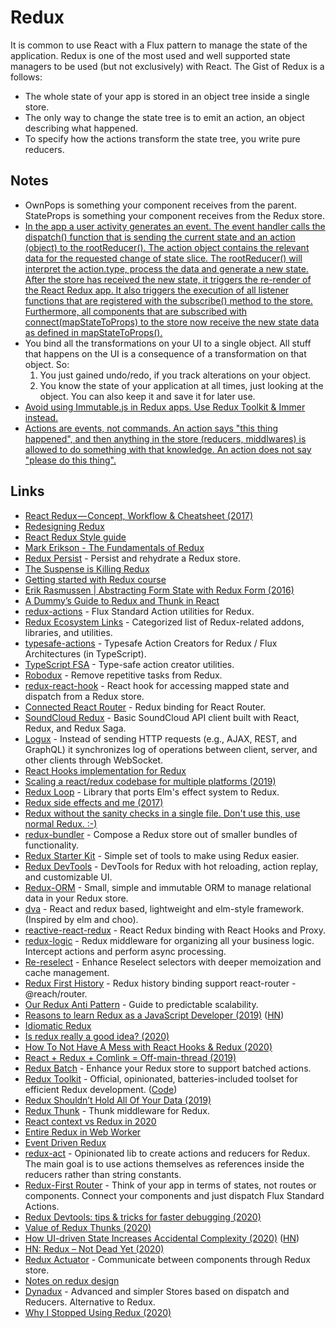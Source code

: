 # Redux

It is common to use React with a Flux pattern to manage the state of the application. Redux is one of the most used and well supported state managers to be used \(but not exclusively\) with React. The Gist of Redux is a follows:

* The whole state of your app is stored in an object tree inside a single store.
* The only way to change the state tree is to emit an action, an object describing what happened.
* To specify how the actions transform the state tree, you write pure reducers.

## Notes

* OwnPops is something your component receives from the parent. StateProps is something your component receives from the Redux store.
* [In the app a user activity generates an event. The event handler calls the dispatch\(\) function that is sending the current state and an action \(object\) to the rootReducer\(\). The action object contains the relevant data for the requested change of state slice. The rootReducer\(\) will interpret the action.type, process the data and generate a new state. After the store has received the new state, it triggers the re-render of the React Redux app. It also triggers the execution of all listener functions that are registered with the subscribe\(\) method to the store. Furthermore, all components that are subscribed with connect\(mapStateToProps\) to the store now receive the new state data as defined in mapStateToProps\(\).](https://medium.com/@javascript_7596/react-redux-concept-workflow-cheatsheet-be00e3ffa853)
* You bind all the transformations on your UI to a single object. All stuff that happens on the UI is a consequence of a transformation on that object. So:
  1. You just gained undo/redo, if you track alterations on your object.
  2. You know the state of your application at all times, just looking at the object. You can also keep it and save it for later use.
* [Avoid using Immutable.js in Redux apps. Use Redux Toolkit & Immer instead.](https://twitter.com/acemarke/status/1213573285314809856)
* [Actions are events, not commands. An action says "this thing happened", and then anything in the store \(reducers, middlwares\) is allowed to do something with that knowledge. An action does not say "please do this thing".](https://www.reddit.com/r/reduxjs/comments/ed3609/why_redux_advises_against_using_actions_as_setters/)

## Links

* [React Redux — Concept, Workflow & Cheatsheet \(2017\)](https://medium.com/@javascript_7596/react-redux-concept-workflow-cheatsheet-be00e3ffa853)
* [Redesigning Redux](https://hackernoon.com/redesigning-redux-b2baee8b8a38)
* [React Redux Style guide](https://github.com/iraycd/React-Redux-Styleguide)
* [Mark Erikson - The Fundamentals of Redux](https://www.youtube.com/watch?v=ewelU8WHXQ4&index=7&list=PLRvKvw42Rc7OWK5s-YGGFSmByDzzgC0HP)
* [Redux Persist](https://github.com/rt2zz/redux-persist) - Persist and rehydrate a Redux store.
* [The Suspense is Killing Redux](https://medium.com/@ryanflorence/the-suspense-is-killing-redux-e888f9692430)
* [Getting started with Redux course](https://egghead.io/courses/getting-started-with-redux)
* [Erik Rasmussen \| Abstracting Form State with Redux Form \(2016\)](https://www.youtube.com/watch?v=eDTi7lYR1VU)
* [A Dummy’s Guide to Redux and Thunk in React](https://medium.com/@stowball/a-dummys-guide-to-redux-and-thunk-in-react-d8904a7005d3)
* [redux-actions](https://github.com/redux-utilities/redux-actions) - Flux Standard Action utilities for Redux.
* [Redux Ecosystem Links](https://github.com/markerikson/redux-ecosystem-links) - Categorized list of Redux-related addons, libraries, and utilities.
* [typesafe-actions](https://github.com/piotrwitek/typesafe-actions) - Typesafe Action Creators for Redux / Flux Architectures \(in TypeScript\).
* [TypeScript FSA](https://github.com/aikoven/typescript-fsa) - Type-safe action creator utilities.
* [Robodux](https://github.com/neurosnap/robodux) - Remove repetitive tasks from Redux.
* [redux-react-hook](https://github.com/facebookincubator/redux-react-hook) - React hook for accessing mapped state and dispatch from a Redux store.
* [Connected React Router](https://github.com/supasate/connected-react-router) - Redux binding for React Router.
* [SoundCloud Redux](https://github.com/r-park/soundcloud-redux) - Basic SoundCloud API client built with React, Redux, and Redux Saga.
* [Logux](https://github.com/logux/logux) - Instead of sending HTTP requests \(e.g., AJAX, REST, and GraphQL\) it synchronizes log of operations between client, server, and other clients through WebSocket.
* [React Hooks implementation for Redux](https://github.com/epeli/redux-hooks)
* [Scaling a react/redux codebase for multiple platforms \(2019\)](https://erock.io/scaling-js-codebase-multiple-platforms/)
* [Redux Loop](https://github.com/redux-loop/redux-loop) - Library that ports Elm's effect system to Redux.
* [Redux side effects and me \(2017\)](https://medium.com/magnetis-backstage/redux-side-effects-and-me-89c104a4b149)
* [Redux without the sanity checks in a single file. Don't use this, use normal Redux. :-\)](https://gist.github.com/gaearon/ffd88b0e4f00b22c3159)
* [redux-bundler](https://github.com/HenrikJoreteg/redux-bundler) - Compose a Redux store out of smaller bundles of functionality.
* [Redux Starter Kit](https://github.com/reduxjs/redux-starter-kit) - Simple set of tools to make using Redux easier.
* [Redux DevTools](https://github.com/reduxjs/redux-devtools) - DevTools for Redux with hot reloading, action replay, and customizable UI.
* [Redux-ORM](https://github.com/redux-orm/redux-orm) - Small, simple and immutable ORM to manage relational data in your Redux store.
* [dva](https://github.com/dvajs/dva) - React and redux based, lightweight and elm-style framework. \(Inspired by elm and choo\).
* [reactive-react-redux](https://github.com/dai-shi/reactive-react-redux) - React Redux binding with React Hooks and Proxy.
* [redux-logic](https://github.com/jeffbski/redux-logic) - Redux middleware for organizing all your business logic. Intercept actions and perform async processing.
* [Re-reselect](https://github.com/toomuchdesign/re-reselect) - Enhance Reselect selectors with deeper memoization and cache management.
* [Redux First History](https://github.com/salvoravida/redux-first-history) - Redux history binding support react-router - @reach/router.
* [Our Redux Anti Pattern](https://rangle.slides.com/yazanalaboudi/deck#/) - Guide to predictable scalability.
* [Reasons to learn Redux as a JavaScript Developer \(2019\)](https://www.robinwieruch.de/redux-javascript) \([HN](https://news.ycombinator.com/item?id=21926659)\)
* [Idiomatic Redux](https://blog.isquaredsoftware.com/series/idiomatic-redux/)
* [Is redux really a good idea? \(2020\)](https://www.reddit.com/r/reactjs/comments/epxavs/is_redux_really_a_good_idea/)
* [How To Not Have A Mess with React Hooks & Redux \(2020\)](https://orizens.com/blog/how-to-not-have-a-mess-with-react-hooks-and-redux/)
* [React + Redux + Comlink = Off-main-thread \(2019\)](https://surma.dev/things/react-redux-comlink/)
* [Redux Batch](https://github.com/manaflair/redux-batch) - Enhance your Redux store to support batched actions.
* [Redux Toolkit](https://redux-toolkit.js.org/) - Official, opinionated, batteries-included toolset for efficient Redux development. \([Code](https://github.com/reduxjs/redux-toolkit)\)
* [Redux Shouldn’t Hold All Of Your Data \(2019\)](https://michaelwashburnjr.com/2019/12/09/stop-storing-data-redux/)
* [Redux Thunk](https://github.com/reduxjs/redux-thunk) - Thunk middleware for Redux.
* [React context vs Redux in 2020](https://gist.github.com/slikts/57ff1acdb6f5b2ea075b701d1daf896d)
* [Entire Redux in Web Worker](https://github.com/dai-shi/redux-in-worker)
* [Event Driven Redux](https://github.com/dmmulroy/talks/blob/master/event-driven-redux/slides.pdf)
* [redux-act](https://github.com/pauldijou/redux-act) - Opinionated lib to create actions and reducers for Redux. The main goal is to use actions themselves as references inside the reducers rather than string constants.
* [Redux-First Router](https://github.com/faceyspacey/redux-first-router) - Think of your app in terms of states, not routes or components. Connect your components and just dispatch Flux Standard Actions.
* [Redux Devtools: tips & tricks for faster debugging \(2020\)](https://blog.logrocket.com/redux-devtools-tips-tricks-for-faster-debugging/)
* [Value of Redux Thunks \(2020\)](https://www.reddit.com/r/reactjs/comments/fmpcou/are_thunks_obsolete/fl5dtvn/?context=3)
* [How UI-driven State Increases Accidental Complexity \(2020\)](https://evgenii.info/ui-driven-state/) \([HN](https://news.ycombinator.com/item?id=22680369)\)
* [HN: Redux – Not Dead Yet \(2020\)](https://news.ycombinator.com/item?id=22822198)
* [Redux Actuator](https://github.com/molefrog/redux-actuator) - Communicate between components through Redux store.
* [Notes on redux design](https://twitter.com/buildsghost/status/1255756148084367361)
* [Dynadux](https://github.com/aneldev/dynadux) - Advanced and simpler Stores based on dispatch and Reducers. Alternative to Redux.
* [Why I Stopped Using Redux \(2020\)](https://dev.to/g_abud/why-i-quit-redux-1knl)

